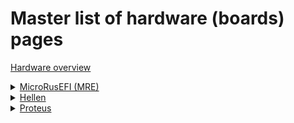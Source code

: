 # Master list of hardware (boards) pages
  
[Hardware overview](Hardware)  


<details><summary><u>MicroRusEFI (MRE)</u></summary>

* [MRE Manual](microRusEFI-Manual)
* [MRE main page](Hardware-microRusEFI)
* [MRE wiring](Hardware-microRusEFI-wiring)
* [MRE Kit instructions](Hardware-microRusEFI-kit-instructions)
* [MRE Hardware checks](Hardware-microRusEFI-hardware-checks)
* [MRE DIY TLDR](microRusEFI-DIY-TLDR)
* [MRE Connectors](Hardware-microRusEFI-connectors)

</details>

<details><summary><u>Hellen</u></summary>

* [Hellen main page](Hellen-One-Platform)

</details>

</details>

<details><summary><u>Proteus</u></summary>

* [Proteus Main Page](Proteus)
* [Proteus v0.2 wiring](Hardware-Proteus-Wiring-v02)
* [Proteus v0.3 wiring](Hardware-Proteus-Wiring-v03)

</details>
